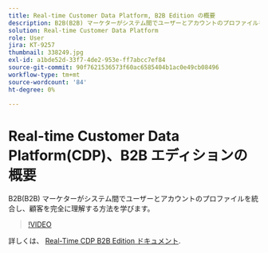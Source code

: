 ```yaml
---
title: Real-time Customer Data Platform, B2B Edition の概要
description: B2B(B2B) マーケターがシステム間でユーザーとアカウントのプロファイルを統合し、顧客を完全に理解する方法を学びます。
solution: Real-time Customer Data Platform
role: User
jira: KT-9257
thumbnail: 338249.jpg
exl-id: a1bde52d-33f7-4de2-953e-ff7abcc7ef84
source-git-commit: 90f7621536573f60ac6585404b1ac0e49cb08496
workflow-type: tm+mt
source-wordcount: '84'
ht-degree: 0%

---
```


# Real-time Customer Data Platform(CDP)、B2B エディションの概要

B2B(B2B) マーケターがシステム間でユーザーとアカウントのプロファイルを統合し、顧客を完全に理解する方法を学びます。

>[!VIDEO](https://video.tv.adobe.com/v/338249?quality=12&learn=on)

詳しくは、 [Real-Time CDP B2B Edition ドキュメント](https://experienceleague.adobe.com/docs/experience-platform/rtcdp/b2b-overview.html).
